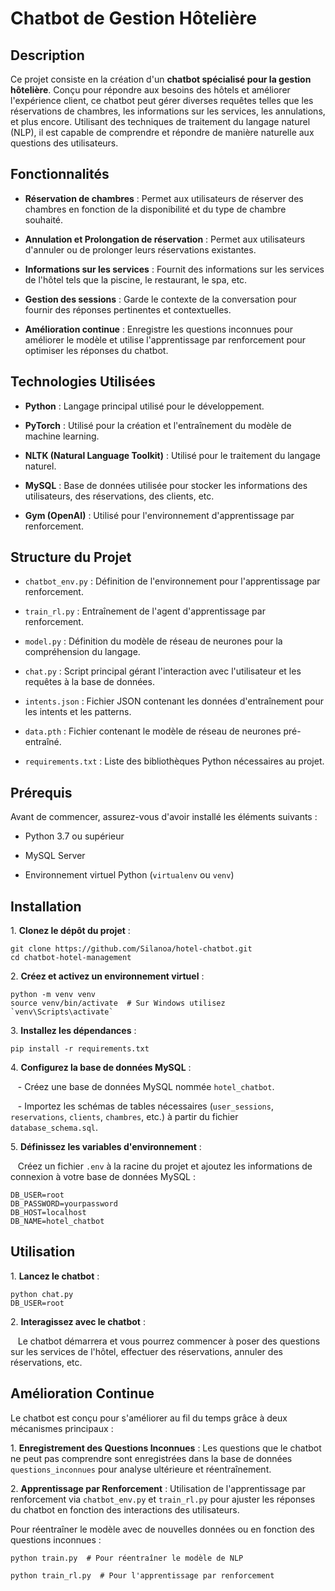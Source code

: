 # Chatbot de Gestion Hôtelière

## Description

Ce projet consiste en la création d'un **chatbot spécialisé pour la gestion hôtelière**. Conçu pour répondre aux besoins des hôtels et améliorer l'expérience client, ce chatbot peut gérer diverses requêtes telles que les réservations de chambres, les informations sur les services, les annulations, et plus encore. Utilisant des techniques de traitement du langage naturel (NLP), il est capable de comprendre et répondre de manière naturelle aux questions des utilisateurs.

## Fonctionnalités

- **Réservation de chambres** : Permet aux utilisateurs de réserver des chambres en fonction de la disponibilité et du type de chambre souhaité.

- **Annulation et Prolongation de réservation** : Permet aux utilisateurs d'annuler ou de prolonger leurs réservations existantes.

- **Informations sur les services** : Fournit des informations sur les services de l'hôtel tels que la piscine, le restaurant, le spa, etc.

- **Gestion des sessions** : Garde le contexte de la conversation pour fournir des réponses pertinentes et contextuelles.

- **Amélioration continue** : Enregistre les questions inconnues pour améliorer le modèle et utilise l'apprentissage par renforcement pour optimiser les réponses du chatbot.

## Technologies Utilisées

- **Python** : Langage principal utilisé pour le développement.

- **PyTorch** : Utilisé pour la création et l'entraînement du modèle de machine learning.

- **NLTK (Natural Language Toolkit)** : Utilisé pour le traitement du langage naturel.

- **MySQL** : Base de données utilisée pour stocker les informations des utilisateurs, des réservations, des clients, etc.

- **Gym (OpenAI)** : Utilisé pour l'environnement d'apprentissage par renforcement.

## Structure du Projet

- `chatbot_env.py` : Définition de l'environnement pour l'apprentissage par renforcement.

- `train_rl.py` : Entraînement de l'agent d'apprentissage par renforcement.

- `model.py` : Définition du modèle de réseau de neurones pour la compréhension du langage.

- `chat.py` : Script principal gérant l'interaction avec l'utilisateur et les requêtes à la base de données.

- `intents.json` : Fichier JSON contenant les données d'entraînement pour les intents et les patterns.

- `data.pth` : Fichier contenant le modèle de réseau de neurones pré-entraîné.

- `requirements.txt` : Liste des bibliothèques Python nécessaires au projet.

## Prérequis

Avant de commencer, assurez-vous d'avoir installé les éléments suivants :

- Python 3.7 ou supérieur

- MySQL Server

- Environnement virtuel Python (`virtualenv` ou `venv`)

## Installation

1\. **Clonez le dépôt du projet** :

    
    git clone https://github.com/Silanoa/hotel-chatbot.git
    cd chatbot-hotel-management
    


2\. **Créez et activez un environnement virtuel** :

    
    python -m venv venv
    source venv/bin/activate  # Sur Windows utilisez `venv\Scripts\activate`
    

3\. **Installez les dépendances** :

    
    pip install -r requirements.txt
    

4\. **Configurez la base de données MySQL** :

   - Créez une base de données MySQL nommée `hotel_chatbot`.

   - Importez les schémas de tables nécessaires (`user_sessions`, `reservations`, `clients`, `chambres`, etc.) à partir du fichier `database_schema.sql`.

5\. **Définissez les variables d'environnement** :

   Créez un fichier `.env` à la racine du projet et ajoutez les informations de connexion à votre base de données MySQL :

    
    DB_USER=root
    DB_PASSWORD=yourpassword
    DB_HOST=localhost
    DB_NAME=hotel_chatbot
    

## Utilisation

1\. **Lancez le chatbot** :

  
    python chat.py
    DB_USER=root
    

2\. **Interagissez avec le chatbot** :

   Le chatbot démarrera et vous pourrez commencer à poser des questions sur les services de l'hôtel, effectuer des réservations, annuler des réservations, etc.

## Amélioration Continue

Le chatbot est conçu pour s'améliorer au fil du temps grâce à deux mécanismes principaux :

1\. **Enregistrement des Questions Inconnues** : Les questions que le chatbot ne peut pas comprendre sont enregistrées dans la base de données `questions_inconnues` pour analyse ultérieure et réentraînement.

2\. **Apprentissage par Renforcement** : Utilisation de l'apprentissage par renforcement via `chatbot_env.py` et `train_rl.py` pour ajuster les réponses du chatbot en fonction des interactions des utilisateurs.

Pour réentraîner le modèle avec de nouvelles données ou en fonction des questions inconnues :

    
    python train.py  # Pour réentraîner le modèle de NLP
    
    python train_rl.py  # Pour l'apprentissage par renforcement
    

